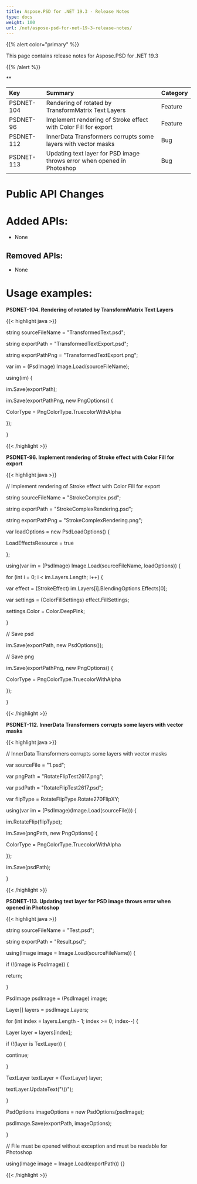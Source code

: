 ```yaml
---
title: Aspose.PSD for .NET 19.3 - Release Notes
type: docs
weight: 100
url: /net/aspose-psd-for-net-19-3-release-notes/
---
```


{{% alert color="primary" %}} 

This page contains release notes for Aspose.PSD for .NET 19.3

{{% /alert %}} 

** 

|**Key**|**Summary**|**Category**|
| :- | :- | :- |
|PSDNET-104|Rendering of rotated by TransformMatrix Text Layers|Feature|
|PSDNET-96|Implement rendering of Stroke effect with Color Fill for export|Feature|
|PSDNET-112|InnerData Transformers corrupts some layers with vector masks|Bug|
|PSDNET-113|Updating text layer for PSD image throws error when opened in Photoshop|Bug|
# **Public API Changes**
# **Added APIs:**
- None
## **Removed APIs:**
- None
# **Usage examples:**
**PSDNET-104. Rendering of rotated by TransformMatrix Text Layers**

{{< highlight java >}}

 string sourceFileName = "TransformedText.psd";

string exportPath = "TransformedTextExport.psd";

string exportPathPng = "TransformedTextExport.png";

var im = (PsdImage) Image.Load(sourceFileName);

using(im) {

 im.Save(exportPath);

 im.Save(exportPathPng, new PngOptions() {

  ColorType = PngColorType.TruecolorWithAlpha

 });

}      

{{< /highlight >}}

**PSDNET-96. Implement rendering of Stroke effect with Color Fill for export**

{{< highlight java >}}

  // Implement rendering of Stroke effect with Color Fill for export

 string sourceFileName = "StrokeComplex.psd";

 string exportPath = "StrokeComplexRendering.psd";

 string exportPathPng = "StrokeComplexRendering.png";

 var loadOptions = new PsdLoadOptions() {

  LoadEffectsResource = true

 };

 using(var im = (PsdImage) Image.Load(sourceFileName, loadOptions)) {

  for (int i = 0; i < im.Layers.Length; i++) {

   var effect = (StrokeEffect) im.Layers[i].BlendingOptions.Effects[0];

   var settings = (ColorFillSettings) effect.FillSettings;

   settings.Color = Color.DeepPink;

  }

  // Save psd

  im.Save(exportPath, new PsdOptions());

  // Save png

  im.Save(exportPathPng, new PngOptions() {

   ColorType = PngColorType.TruecolorWithAlpha

  });

 }         

{{< /highlight >}}

**PSDNET-112. InnerData Transformers corrupts some layers with vector masks**

{{< highlight java >}}

 // InnerData Transformers corrupts some layers with vector masks

var sourceFile = "1.psd";

var pngPath = "RotateFlipTest2617.png";

var psdPath = "RotateFlipTest2617.psd";

var flipType = RotateFlipType.Rotate270FlipXY;

using(var im = (PsdImage)(Image.Load(sourceFile))) {

 im.RotateFlip(flipType);

 im.Save(pngPath, new PngOptions() {

  ColorType = PngColorType.TruecolorWithAlpha

 });

 im.Save(psdPath);

}

{{< /highlight >}}

**PSDNET-113. Updating text layer for PSD image throws error when opened in Photoshop**

{{< highlight java >}}

 string sourceFileName = "Test.psd";

string exportPath = "Result.psd";

using(Image image = Image.Load(sourceFileName)) {

 if (!(image is PsdImage)) {

  return;

 }

 PsdImage psdImage = (PsdImage) image;

 Layer[] layers = psdImage.Layers;

 for (int index = layers.Length - 1; index >= 0; index--) {

  Layer layer = layers[index];

  if (!(layer is TextLayer)) {

   continue;

  }

  TextLayer textLayer = (TextLayer) layer;

  textLayer.UpdateText("\\()");

 }

 PsdOptions imageOptions = new PsdOptions(psdImage);

 psdImage.Save(exportPath, imageOptions);

}

// File must be opened without exception and must be readable for Photoshop

using(Image image = Image.Load(exportPath)) {}

{{< /highlight >}}
